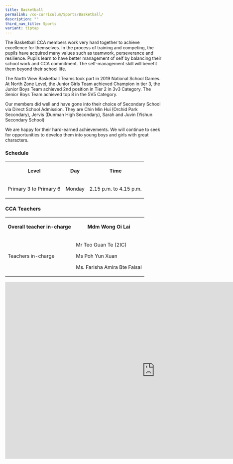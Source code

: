 ```yaml
---
title: Basketball
permalink: /co-curriculum/Sports/Basketball/
description: ""
third_nav_title: Sports
variant: tiptap
---
```

<p>The Basketball CCA members work very hard together to achieve excellence
for themselves. In the process of training and competing, the pupils have
acquired many values such as teamwork, perseverance and resilience. Pupils
learn to have better management of self by balancing their school work
and CCA commitment. The self-management skill will benefit them beyond
their school life.</p>
<p>The North View Basketball Teams took part in 2019 National School Games.
At North Zone Level, the Junior Girls Team achieved Champion in tier 3,
the Junior Boys Team achieved 2nd position in Tier 2 in 3v3 Category. The
Senior Boys Team achieved top 8 in the 5V5 Category.</p>
<p>Our members did well and have gone into their choice of Secondary School
via Direct School Admission. They are Chin Min Hui (Orchid Park Secondary),
Jervis (Dunman High Secondary), Sarah and Juvin (Yishun Secondary School)</p>
<p>We are happy for their hard-earned achievements. We will continue to seek
for opportunities to develop them into young boys and girls with great
characters.</p>
<h3><strong>Schedule</strong></h3>
<table style="minWidth: 75px">
<colgroup>
<col>
<col>
<col>
</colgroup>
<tbody>
<tr>
<th rowspan="1" colspan="1">
<p>Level</p>
</th>
<th rowspan="1" colspan="1">
<p>Day</p>
</th>
<th rowspan="1" colspan="1">
<p>Time</p>
</th>
</tr>
<tr>
<td rowspan="1" colspan="1">
<p>Primary 3 to Primary 6</p>
</td>
<td rowspan="1" colspan="1">
<p>Monday</p>
</td>
<td rowspan="1" colspan="1">
<p>2.15 p.m. to 4.15 p.m.</p>
</td>
</tr>
</tbody>
</table>
<h3><strong>CCA Teachers</strong></h3>
<table style="minWidth: 50px">
<colgroup>
<col>
<col>
</colgroup>
<tbody>
<tr>
<th rowspan="1" colspan="1">
<p>Overall teacher in-charge</p>
</th>
<th rowspan="1" colspan="1">
<p>Mdm Wong Oi Lai</p>
</th>
</tr>
<tr>
<td rowspan="1" colspan="1">
<p>Teachers in-charge</p>
</td>
<td rowspan="1" colspan="1">
<p>Mr Teo Guan Te (2IC)</p>
<p>Ms Poh Yun Xuan</p>
<p>Ms. Farisha Amira Bte Faisal</p>
</td>
</tr>
</tbody>
</table>
<div class="iframe-wrapper">
<iframe height="569" width="960" allowfullscreen="true" frameborder="0" src="https://docs.google.com/presentation/d/e/2PACX-1vSnls6KitkGAQ3QIpd1qOCtBqmPOI8-o1Qf2t18CaBtKNybXVAgtEQnxcc2px30-o6fFB5E80s7v4qJ/embed?start=true&amp;loop=true&amp;delayms=3000"></iframe>
</div>
<p></p>
